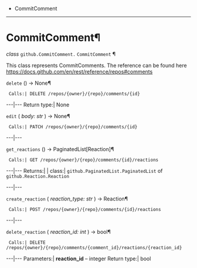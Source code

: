   + CommitComment

* * *
# CommitComment¶

_class_ `github.CommitComment.`  `CommitComment` ¶

This class represents CommitComments. The reference can be found here https://docs.github.com/en/rest/reference/repos#comments

`delete` () → None¶

     Calls:| DELETE /repos/{owner}/{repo}/comments/{id}

---|---
Return type:| None

`edit` ( _body: str_ ) → None¶

     Calls:| PATCH /repos/{owner}/{repo}/comments/{id}

---|---

`get_reactions` () → PaginatedList[Reaction]¶

     Calls:| GET /repos/{owner}/{repo}/comments/{id}/reactions

---|---
Returns:|  | class:| `github.PaginatedList.PaginatedList` of `github.Reaction.Reaction`

---|---

`create_reaction` ( _reaction_type: str_ ) → Reaction¶

     Calls:| POST /repos/{owner}/{repo}/comments/{id}/reactions

---|---

`delete_reaction` ( _reaction_id: int_ ) → bool¶

     Calls:| DELETE /repos/{owner}/{repo}/comments/{comment_id}/reactions/{reaction_id}

---|---
Parameters:|  **reaction_id** – integer
Return type:| bool
